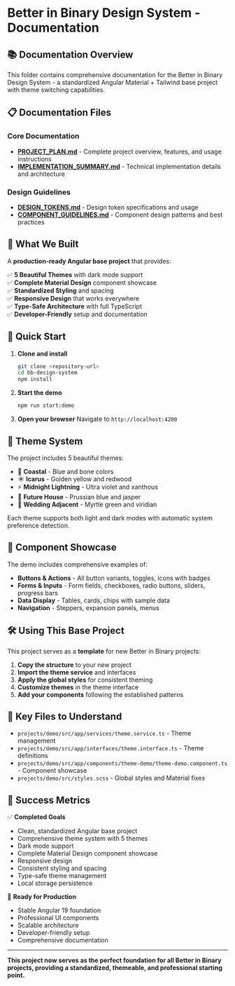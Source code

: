 # Better in Binary Design System - Documentation

## 📚 **Documentation Overview**

This folder contains comprehensive documentation for the Better in Binary Design System - a standardized Angular Material + Tailwind base project with theme switching capabilities.

## 📋 **Documentation Files**

### **Core Documentation**

- **[PROJECT_PLAN.md](./PROJECT_PLAN.md)** - Complete project overview, features, and usage instructions
- **[IMPLEMENTATION_SUMMARY.md](./IMPLEMENTATION_SUMMARY.md)** - Technical implementation details and architecture

### **Design Guidelines**

- **[DESIGN_TOKENS.md](./DESIGN_TOKENS.md)** - Design token specifications and usage
- **[COMPONENT_GUIDELINES.md](./COMPONENT_GUIDELINES.md)** - Component design patterns and best practices

## 🎯 **What We Built**

A **production-ready Angular base project** that provides:

✅ **5 Beautiful Themes** with dark mode support  
✅ **Complete Material Design** component showcase  
✅ **Standardized Styling** and spacing  
✅ **Responsive Design** that works everywhere  
✅ **Type-Safe Architecture** with full TypeScript  
✅ **Developer-Friendly** setup and documentation

## 🚀 **Quick Start**

1. **Clone and install**

   ```bash
   git clone <repository-url>
   cd bb-design-system
   npm install
   ```

2. **Start the demo**

   ```bash
   npm run start:demo
   ```

3. **Open your browser**
   Navigate to `http://localhost:4200`

## 🎨 **Theme System**

The project includes 5 beautiful themes:

- 🌊 **Coastal** - Blue and bone colors
- ☀️ **Icarus** - Golden yellow and redwood
- ⚡ **Midnight Lightning** - Ultra violet and xanthous
- 🏡 **Future House** - Prussian blue and jasper
- 💒 **Wedding Adjacent** - Myrtle green and viridian

Each theme supports both light and dark modes with automatic system preference detection.

## 🧩 **Component Showcase**

The demo includes comprehensive examples of:

- **Buttons & Actions** - All button variants, toggles, icons with badges
- **Forms & Inputs** - Form fields, checkboxes, radio buttons, sliders, progress bars
- **Data Display** - Tables, cards, chips with sample data
- **Navigation** - Steppers, expansion panels, menus

## 🛠 **Using This Base Project**

This project serves as a **template** for new Better in Binary projects:

1. **Copy the structure** to your new project
2. **Import the theme service** and interfaces
3. **Apply the global styles** for consistent theming
4. **Customize themes** in the theme interface
5. **Add your components** following the established patterns

## 📖 **Key Files to Understand**

- `projects/demo/src/app/services/theme.service.ts` - Theme management
- `projects/demo/src/app/interfaces/theme.interface.ts` - Theme definitions
- `projects/demo/src/app/components/theme-demo/theme-demo.component.ts` - Component showcase
- `projects/demo/src/styles.scss` - Global styles and Material fixes

## 🎯 **Success Metrics**

✅ **Completed Goals**

- Clean, standardized Angular base project
- Comprehensive theme system with 5 themes
- Dark mode support
- Complete Material Design component showcase
- Responsive design
- Consistent styling and spacing
- Type-safe theme management
- Local storage persistence

🎯 **Ready for Production**

- Stable Angular 19 foundation
- Professional UI components
- Scalable architecture
- Developer-friendly setup
- Comprehensive documentation

---

**This project now serves as the perfect foundation for all Better in Binary projects, providing a standardized, themeable, and professional starting point.**
